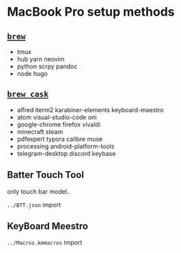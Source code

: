 # MacBook Pro setup methods

## [`brew`](https://brew.sh)

- tmux
- hub yarn neovim
- python scrpy pandoc
- node hugo

## [`brew cask`](https://caskroom.github.io/)

- alfred iterm2 karabiner-elements keyboard-maestro
- atom visual-studio-code oni
- google-chrome firefox vivaldi
- minecraft steam
- pdfexpert typora calibre muse
- processing android-platform-tools
- telegram-desktop discord keybase

## Batter Touch Tool

only touch bar model..

`../BTT.json` import

## KeyBoard Meestro

`../Macros.kmmacros` import
